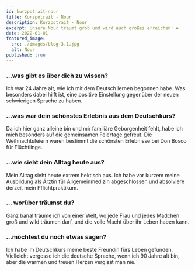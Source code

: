 ```yaml
---
id: kurzpotrait-nour
title: Kurzpotrait - Nour
description: Kurzpotrait - Nour
excerpt: Unsere Nour träumt groß und wird auch großes erreichen! ❤️
date: 2022-01-01
featured_image:
  src: ./images/blog-3.1.jpg
  alt: Nour
published: true
---
```


### ...was gibt es über dich zu wissen?
Ich war 24 Jahre alt, wie ich mit dem Deutsch lernen begonnen habe. Was besonders dabei hilft ist, eine positive Einstellung gegenüber der neuen schwierigen Sprache zu haben.

### ...was war dein schönstes Erlebnis aus dem Deutschkurs?
Da ich hier ganz alleine bin und mir familiäre Geborgenheit fehlt, habe ich mich besonders auf die gemeinsamen Feiertage gefreut. Die Weihnachtsfeiern waren bestimmt die schönsten Erlebnisse bei Don Bosco für Flüchtlinge.

### ...wie sieht dein Alltag heute aus?
Mein Alltag sieht heute extrem hektisch aus. Ich habe vor kurzem meine Ausbildung als Ärztin für Allgemeinmedizin abgeschlossen und absolviere derzeit mein Pflichtpraktikum.

### ... worüber träumst du?
Ganz banal träume ich von einer Welt, wo jede Frau und jedes Mädchen groß und wild träumen darf, und die volle Macht über ihr Leben haben kann.

### ...möchtest du noch etwas sagen?
Ich habe im Deutschkurs meine beste Freundin fürs Leben gefunden. Vielleicht vergesse ich die deutsche Sprache, wenn ich 90 Jahre alt bin, aber die warmen und treuen Herzen vergisst man nie.